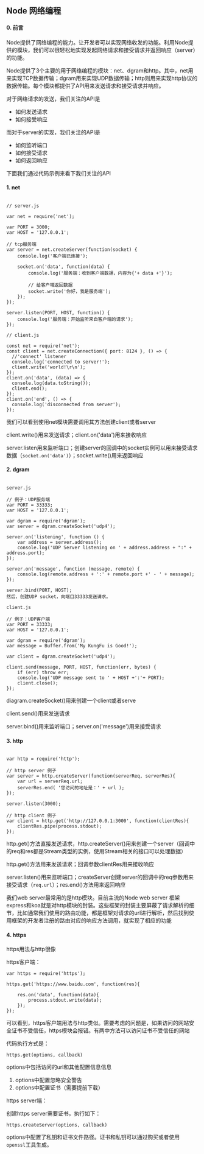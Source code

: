 ## Node 网络编程

#### 0. 前言

Node提供了网络编程的能力。让开发者可以实现网络收发的功能。利用Node提供的模块，我们可以很轻松地实现发起网络请求和接受请求并返回响应（server）的功能。

Node提供了3个主要的用于网络编程的模块：net、dgram和http。其中，net用来实现TCP数据传输；dgram用来实现UDP数据传输；http则用来实现http协议的数据传输。每个模块都提供了API用来发送请求和接受请求并响应。

对于网络请求的发送，我们关注的API是

- 如何发送请求
- 如何接受响应

而对于server的实现，我们关注的API是

- 如何监听端口
- 如何接受请求
- 如何返回响应

下面我们通过代码示例来看下我们关注的API

#### 1. net

```

// server.js

var net = require('net');

var PORT = 3000;
var HOST = '127.0.0.1';

// tcp服务端
var server = net.createServer(function(socket) {
    console.log('客户端已连接');

    socket.on('data', function(data) {
        console.log('服务端：收到客户端数据，内容为{'+ data +'}');

        // 给客户端返回数据
        socket.write('你好，我是服务端');
    });
});

server.listen(PORT, HOST, function() {
    console.log('服务端：开始监听来自客户端的请求');
});

// client.js

const net = require('net');
const client = net.createConnection({ port: 8124 }, () => {
  //'connect' listener
  console.log('connected to server!');
  client.write('world!\r\n');
});
client.on('data', (data) => {
  console.log(data.toString());
  client.end();
});
client.on('end', () => {
  console.log('disconnected from server');
});

```

我们可以看到使用net模块需要调用其方法创建client或者server

client.write()用来发送请求；client.on('data')用来接收响应

server.listen用来监听端口；创建server的回调中的socket实例可以用来接受请求数据（```socket.on('data')```）；socket.write()用来返回响应

#### 2. dgram

```

server.js

// 例子：UDP服务端
var PORT = 33333;
var HOST = '127.0.0.1';

var dgram = require('dgram');
var server = dgram.createSocket('udp4');

server.on('listening', function () {
    var address = server.address();
    console.log('UDP Server listening on ' + address.address + ":" + address.port);
});

server.on('message', function (message, remote) {
    console.log(remote.address + ':' + remote.port +' - ' + message);
});

server.bind(PORT, HOST);
然后，创建UDP socket，向端口33333发送请求。

client.js

// 例子：UDP客户端
var PORT = 33333;
var HOST = '127.0.0.1';

var dgram = require('dgram');
var message = Buffer.from('My KungFu is Good!');

var client = dgram.createSocket('udp4');

client.send(message, PORT, HOST, function(err, bytes) {
    if (err) throw err;
    console.log('UDP message sent to ' + HOST +':'+ PORT);
    client.close();
});

```

diagram.createSocket()用来创建一个client或者serve

client.send()用来发送请求

server.bind()用来监听端口；server.on('message')用来接受请求

#### 3. http

```

var http = require('http');

// http server 例子
var server = http.createServer(function(serverReq, serverRes){
    var url = serverReq.url;
    serverRes.end( '您访问的地址是：' + url );
});

server.listen(3000);

// http client 例子
var client = http.get('http://127.0.0.1:3000', function(clientRes){
    clientRes.pipe(process.stdout);
});

```

http.get()方法直接发送请求，http.createServer()用来创建一个server（回调中的req和res都是Stream类型的实例，使用Stream相关的接口可以处理数据）

http.get()方法用来发送请求；回调参数clientRes用来接收响应

server.listen()用来监听端口；createServer创建server的回调中的req参数用来接受请求（```req.url```）；res.end()方法用来返回响应

我们web server最常用的是http模块。目前主流的Node web server 框架express和koa就是对http模块的封装。这些框架的封装主要屏蔽了请求解析的细节，比如通常我们使用的路由功能，都是框架对请求的url进行解析，然后找到使用框架的开发者注册的路由对应的响应方法调用，就实现了相应的功能

#### 4. https

https用法与http很像

https客户端：

```
var https = require('https');

https.get('https://www.baidu.com', function(res){

    res.on('data', function(data){
        process.stdout.write(data);
    });
});

```

可以看到，https客户端用法与http类似。需要考虑的问题是，如果访问的网站安全证书不受信任，https模块会报错。有两中方法可以访问证书不受信任的网站

代码执行方式是：

```https.get(options, callback)```

options中包括访问的url和其他配置信息信息

1. options中配置忽略安全警告
2. options中配置证书（需要提前下载）

https server端：

创建https server需要证书，执行如下：

```https.createServer(options, callback) ```

options中配置了私钥和证书文件路径。证书和私钥可以通过购买或者使用```openssl```工具生成。